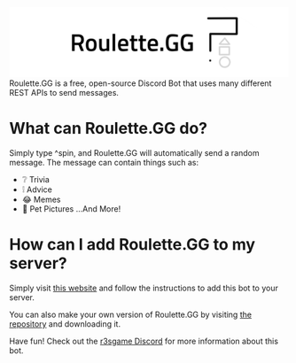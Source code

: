 ![RouletteGGBanner](https://github.com/r3sgame/Roulette.GG/blob/master/RouletteGGBanner.png?raw=true)
Roulette.GG is a free, open-source Discord Bot that uses many different REST APIs to send messages.

# What can Roulette.GG do?
Simply type ^spin, and Roulette.GG will automatically send a random message. The message can contain things such as:
- ❔ Trivia
- ❕ Advice
- 😂 Memes
- 🐶 Pet Pictures
...And More!

# How can I add Roulette.GG to my server?
Simply visit [this website](https://discordapp.com/oauth2/authorize?client_id=847632618979459084&scope=bot) and follow the instructions to add this bot to your server.

You can also make your own version of Roulette.GG by visiting [the repository](https://github.com/r3sgame/Roulette.GG) and downloading it.

Have fun!
Check out the [r3sgame Discord](https://discord.com/invite/2h4ueYc) for more information about this bot.
